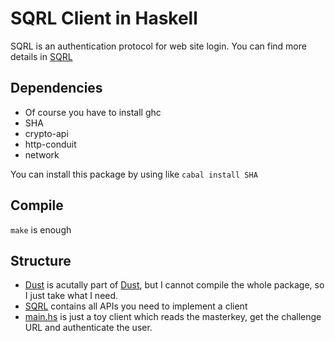 # SQRL Client in Haskell

SQRL is an authentication protocol for web site login. You can find more details in [SQRL](https://www.grc.com/sqrl/sqrl.htm)

## Dependencies
  - Of course you have to install ghc
  - SHA
  - crypto-api
  - http-conduit
  - network

You can install this package by using like
  `cabal install SHA`

## Compile
`make` is enough

## Structure
- [Dust](/Dust/) is acutally part of [Dust](http://hackage.haskell.org/package/Dust), but I cannot compile the whole package, so I just take what I need.
- [SQRL](/SQRL/) contains all APIs you need to implement a client
- [main.hs](main.hs) is just a toy client which reads the masterkey, get the challenge URL and authenticate the user.
